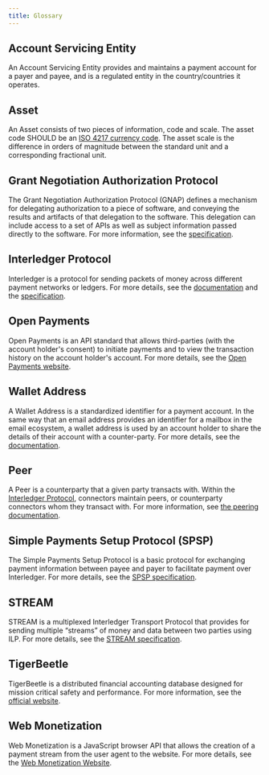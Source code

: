 ```yaml
---
title: Glossary
---
```


## Account Servicing Entity

An Account Servicing Entity provides and maintains a payment account for a payer and payee, and is a regulated entity in the country/countries it operates.

## Asset

An Asset consists of two pieces of information, code and scale. The asset code SHOULD be an [ISO 4217 currency code](https://en.wikipedia.org/wiki/ISO_4217). The asset scale is the difference in orders of magnitude between the standard unit and a corresponding fractional unit.

## Grant Negotiation Authorization Protocol

The Grant Negotiation Authorization Protocol (GNAP) defines a mechanism for delegating authorization to a piece of software, and conveying the results and artifacts of that delegation to the software. This delegation can include access to a set of APIs as well as subject information passed directly to the software. For more information, see the [specification](https://datatracker.ietf.org/doc/html/draft-ietf-gnap-core-protocol-12).

## Interledger Protocol

Interledger is a protocol for sending packets of money across different payment networks or ledgers. For more details, see the [documentation](https://interledger.org/developer-tools/get-started/overview/) and the [specification](https://interledger.org/rfcs/0027-interledger-protocol-4/).

## Open Payments

Open Payments is an API standard that allows third-parties (with the account holder's consent) to initiate payments and to view the transaction history on the account holder's account. For more details, see the [Open Payments website](https://openpayments.guide).

## Wallet Address

A Wallet Address is a standardized identifier for a payment account. In the same way that an email address provides an identifier for a mailbox in the email ecosystem, a wallet address is used by an account holder to share the details of their account with a counter-party. For more details, see the [documentation](https://paymentpointers.org/).

## Peer

A Peer is a counterparty that a given party transacts with. Within the [Interledger Protocol](#interledger-protocol), connectors maintain peers, or counterparty connectors whom they transact with. For more information, see [the peering documentation](/concepts/interledger-protocol/peering).

## Simple Payments Setup Protocol (SPSP)

The Simple Payments Setup Protocol is a basic protocol for exchanging payment information between payee and payer to facilitate payment over Interledger. For more details, see the [SPSP specification](https://interledger.org/rfcs/0009-simple-payment-setup-protocol).

## STREAM

STREAM is a multiplexed Interledger Transport Protocol that provides for sending multiple “streams” of money and data between two parties using ILP. For more details, see the [STREAM specification](https://interledger.org/rfcs/0029-stream/).

## TigerBeetle

TigerBeetle is a distributed financial accounting database designed for mission critical safety and performance. For more information, see the [official website](https://tigerbeetle.com/).

## Web Monetization

Web Monetization is a JavaScript browser API that allows the creation of a payment stream from the user agent to the website. For more details, see the [Web Monetization Website](https://webmonetization.org/).
